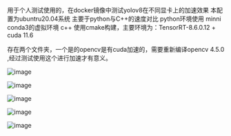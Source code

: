 用于个人测试使用的，在docker镜像中测试yolov8在不同显卡上的加速效果
本配置为ubuntru20.04系统
主要于python与C++的速度对比
python环境使用 minni conda3的虚拟环境
c++ 使用cmake构建，主要环境为：TensorRT-8.6.0.12 + cuda 11.6

存在两个文件夹，一个是的opencv是有cuda加速的，需要重新编译opencv 4.5.0 ,经过测试使用这个进行加速才有意义。

![image](https://github.com/user-attachments/assets/7f3247b8-f02b-4dd5-9794-a1cc9f39712f)

![image](https://github.com/user-attachments/assets/42931506-707d-40be-9a10-accdea18bc55)

![image](https://github.com/user-attachments/assets/a422b604-3ba5-4496-84f0-1e701c3272aa)

![image](https://github.com/user-attachments/assets/95cbf11c-4239-40ca-a4e5-b5c5f79d684b)

![image](https://github.com/user-attachments/assets/957a1e95-c898-473c-86cd-b77a62fcb7ef)


